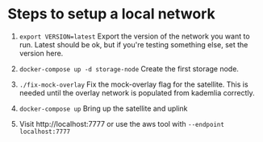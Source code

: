 Steps to setup a local network
==============================

1. `export VERSION=latest`
   Export the version of the network you want to run. Latest should be ok, but
   if you're testing something else, set the version here.

2. `docker-compose up -d storage-node`
   Create the first storage node.

3. `./fix-mock-overlay`
   Fix the mock-overlay flag for the satellite. This is needed until the overlay
   network is populated from kademlia correctly.

4. `docker-compose up`
   Bring up the satellite and uplink

5. Visit http://localhost:7777 or use the aws tool with `--endpoint localhost:7777`
